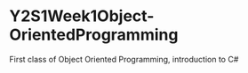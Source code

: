 # Y2S1Week1Object-OrientedProgramming
First class of Object Oriented Programming, introduction to C#
